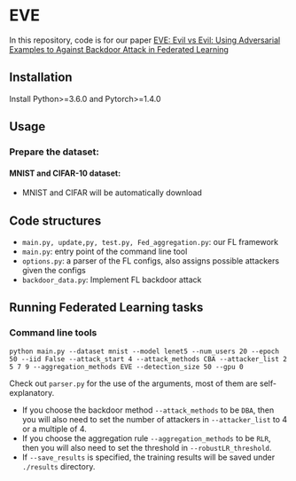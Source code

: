 # EVE
In this repository, code is for our paper [EVE: Evil vs Evil: Using Adversarial Examples to Against Backdoor Attack in Federated Learning](https://trebuchet.public.springernature.app/get_content/6a6f20bb-2da3-4452-b84d-5ab10f45d7d7)

## Installation
Install Python>=3.6.0 and Pytorch>=1.4.0

## Usage
### Prepare the dataset:
#### MNIST and CIFAR-10 dataset:

- MNIST and CIFAR will be automatically download 

## Code structures
- `main.py, update,py, test.py, Fed_aggregation.py`: our FL framework
- `main.py`: entry point of the command line tool
- `options.py`: a parser of the FL configs, also assigns possible attackers given the configs
- `backdoor_data.py`: Implement FL backdoor attack




## Running Federated Learning tasks

### Command line tools
```
python main.py --dataset mnist --model lenet5 --num_users 20 --epoch 50 --iid False --attack_start 4 --attack_methods CBA --attacker_list 2 5 7 9 --aggregation_methods EVE --detection_size 50 --gpu 0
```
Check out `parser.py` for the use of the arguments, most of them are self-explanatory. 
- If you choose the backdoor method `--attack_methods` to be `DBA`, then you will also need to set the number of attackers in `--attacker_list` to 4 or a multiple of 4.
- If you choose the aggregation rule `--aggregation_methods` to be `RLR`, then you will also need to set the threshold in `--robustLR_threshold`.
- If `--save_results` is specified, the training results will be saved under `./results` directory. 

